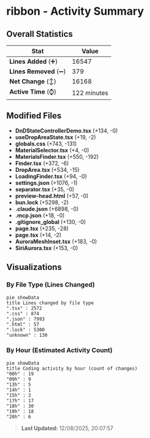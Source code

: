 # ribbon - Activity Summary 

## Overall Statistics

| Stat                   | Value                                                             |
| ---------------------- | ----------------------------------------------------------------- |
| **Lines Added** (➕)   | 16547                                          |
| **Lines Removed** (➖) | 379                                        |
| **Net Change** (↕)    | 16168                |
| **Active Time** (⌚)   | 122 minutes |


## Modified Files
- **DnDStateControllerDemo.tsx** (+134, -0)
- **useDropAreaState.tsx** (+19, -2)
- **globals.css** (+743, -131)
- **MaterialSelector.tsx** (+4, -0)
- **MaterialsFinder.tsx** (+550, -192)
- **Finder.tsx** (+372, -6)
- **DropArea.tsx** (+534, -15)
- **LoadingFinder.tsx** (+94, -0)
- **settings.json** (+1076, -1)
- **separator.tsx** (+35, -0)
- **preview-head.html** (+57, -0)
- **bun.lock** (+5298, -2)
- **.claude.json** (+6898, -0)
- **.mcp.json** (+18, -0)
- **.gitignore_global** (+130, -0)
- **page.tsx** (+235, -28)
- **page.tsx** (+14, -2)
- **AuroraMeshInset.tsx** (+183, -0)
- **SiriAurora.tsx** (+153, -0)

## Visualizations

### By File Type (Lines Changed)

```mermaid
pie showData
title Lines changed by file type
".tsx" : 2572
".css" : 874
".json" : 7993
".html" : 57
".lock" : 5300
"unknown" : 130
```

### By Hour (Estimated Activity Count)

```mermaid
pie showData
title Coding activity by hour (count of changes)
"00h" : 19
"09h" : 9
"13h" : 5
"14h" : 1
"15h" : 2
"17h" : 17
"18h" : 30
"19h" : 18
"20h" : 6
```


> **Last Updated:** 12/08/2025, 20:07:57